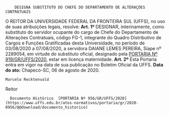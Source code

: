         DESIGNA SUBSTITUTO DO CHEFE DO DEPARTAMENTO DE ALTERAÇÕES CONTRATUAIS  

 O REITOR DA UNIVERSIDADE FEDERAL DA FRONTEIRA SUL (UFFS), no uso de suas atribuições legais, resolve:   **Art. 1º**  DESIGNAR, interinamente, como substituto do servidor ocupante do cargo de Chefe do Departamento de Alterações Contratuais, código FG-1, integrante do Quadro Distributivo de Cargos e Funções Gratificadas desta Universidade, no período de 03/08/2020 a 07/08/2020, a servidora DAIANE LEMES PEREIRA, Siape nº 2289054, em virtude do substituto oficial, designado pela [PORTARIA Nº 919/GR/UFFS/2020](https://www.uffs.edu.br/atos-normativos/portaria/gr/2020-0919), estar em licença maternidade.   **Art. 2º**  Esta Portaria entra em vigor na data de sua publicação no Boletim Oficial da UFFS.        **Data do ato:** Chapecó-SC, 06 de agosto de 2020.   
 

    Marcelo Recktenvald   
 Reitor 

      Documento Histórico  [PORTARIA Nº 956/GR/UFFS/2020](https://www.uffs.edu.br/atos-normativos/portaria/gr/2020-0956/@@download/documento_historico)     
      
